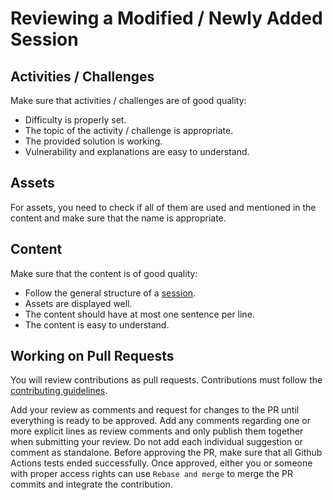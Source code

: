 # Reviewing a Modified / Newly Added Session

## Activities / Challenges

Make sure that activities / challenges are of good quality:

- Difficulty is properly set.
- The topic of the activity / challenge is appropriate.
- The provided solution is working.
- Vulnerability and explanations are easy to understand.

## Assets

For assets, you need to check if all of them are used and mentioned in the content and make sure that the name is appropriate.

## Content

Make sure that the content is of good quality:

- Follow the general structure of a [session](session-name-1/README.md).
- Assets are displayed well.
- The content should have at most one sentence per line.
- The content is easy to understand.

## Working on Pull Requests

You will review contributions as pull requests.
Contributions must follow the [contributing guidelines](CONTRIBUTING.md).

Add your review as comments and request for changes to the PR until everything is ready to be approved.
Add any comments regarding one or more explicit lines as review comments and only publish them together when submitting your review.
Do not add each individual suggestion or comment as standalone.
Before approving the PR, make sure that all Github Actions tests ended successfully.
Once approved, either you or someone with proper access rights can use `Rebase and merge` to merge the PR commits and integrate the contribution.

